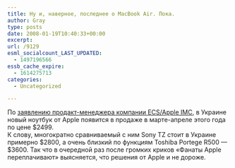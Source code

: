 ```yaml
---
title: Ну и, наверное, последнее о MacBook Air. Пока.
author: Gray
type: posts
date: 2008-01-19T10:40:33+00:00
excerpt:
url: /9129
esml_socialcount_LAST_UPDATED:
  - 1497196566
essb_cache_expire:
  - 1614275713
categories:
  - Uncategorized

---
```








По <a href="http://itnews.com.ua/37261.html" target="_blank">заявлению продакт-менеджера компании ECS/Apple IMC</a>, в Украине новый ноутбук от Apple появится в продаже в марте-апреле этого года по цене $2499.  
К слову, многократно сравниваемый с ним Sony TZ стоит в Украине примерно $2800, а очень близкий по функциям Toshiba Portege R500 &#8212; $3600. Так что в очередной раз после громких криков &#171;Фанаты Apple переплачивают&#187; выясняется, что решения от Apple и не дороже.